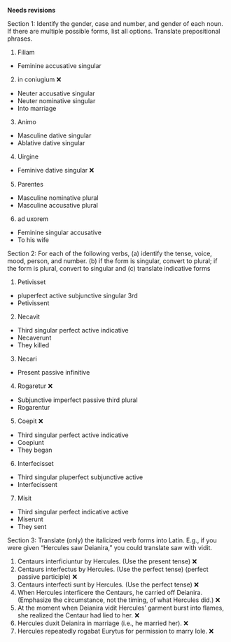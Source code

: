 **Needs revisions**

Section 1: Identify the gender, case and number, and gender of each noun. If there are multiple possible forms, list all options. Translate prepositional phrases.

1. Filiam
- Feminine accusative singular
2. in coniugium ❌
- Neuter accusative singular
- Neuter nominative singular 
- Into marriage 
3. Animo
- Masculine dative singular 
- Ablative dative singular 
4. Uirgine
- Feminive dative singular ❌
5. Parentes
- Masculine nominative plural
- Masculine accusative plural
6. ad uxorem
- Feminine singular accusative 
- To his wife


Section 2: For each of the following verbs,
(a) identify the tense, voice, mood, person, and number. (b) if the form is singular, convert to plural; if the form is plural, convert to singular and (c) translate indicative forms

1. Petivisset
- pluperfect active subjunctive singular 3rd
- Petivissent
2. Necavit
- Third singular perfect active indicative 
- Necaverunt
- They killed
3. Necari
- Present passive infinitive 
4. Rogaretur  ❌
- Subjunctive imperfect passive third plural
- Rogarentur 
5. Coepit ❌
- Third singular perfect active indicative
- Coepiunt
- They began
6. Interfecisset
- Third singular pluperfect subjunctive active
- Interfecissent
7. Misit
- Third singular perfect indicative active
- Miserunt
- They sent 


Section 3: 
Translate (only) the italicized verb forms into Latin. E.g., if you were given “Hercules saw Deianira,” you could translate saw with vidit.

1. Centaurs interficiuntur by Hercules. (Use the present tense) ❌
2. Centaurs interfectus by Hercules. (Use the perfect tense) (perfect passive participle) ❌
3. Centaurs interfecti sunt by Hercules. (Use the perfect tense) ❌
4. When Hercules interficere the Centaurs, he carried off Deianira. (Emphasize the circumstance, not the timing, of what Hercules did.) ❌
5. At the moment when Deianira vidit Hercules’ garment burst into flames, she realized the Centaur had lied to her. ❌
6. Hercules duxit Deianira in marriage (i.e., he married her). ❌
7. Hercules repeatedly rogabat Eurytus for permission to marry Iole. ❌
